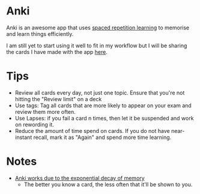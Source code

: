 # Anki

Anki is an awesome app that uses [spaced repetition learning](http://www.wikiwand.com/en/Spaced_repetition) to memorise and learn things efficiently.

I am still yet to start using it well to fit in my workflow but I will be sharing the cards I have made with the app [here](https://github.com/nikitavoloboev/anki-decks).

# Tips

- Review all cards every day, not just one topic. Ensure that you're not hitting the "Review limit" on a deck
- Use tags: Tag all cards that are more likely to appear on your exam and review them more often.
- Use Lapses: if you fail a card n times, then let it be suspended and work on rewording it.
- Reduce the amount of time spend on cards. If you do not have near-instant recall, mark it as "Again" and spend more time learning.

# Notes

- [Anki works due to the exponential decay of memory](https://www.reddit.com/r/Anki/comments/75bzzc/anki_overwhelms_me/?utm_content=title&utm_medium=hot&utm_source=reddit&utm_name=Anki)
	- The better you know a card, the less often that it'll be shown to you. 
